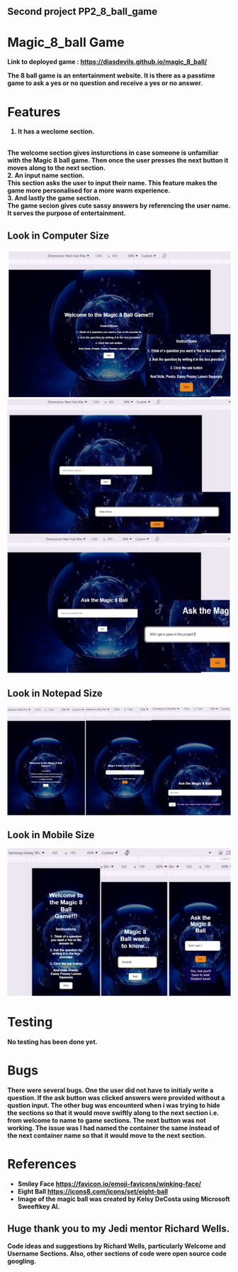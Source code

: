## Second project PP2_8_ball_game

# Magic_8_ball Game
<b> Link to deployed game <b>: https://diasdevils.github.io/magic_8_ball/

The 8 ball game is an entertainment website. 
It is there as a passtime game to ask a yes or no question and receive a yes or no answer.


# Features
1. It has a weclome section.
<br>
The welcome section gives insturctions in case someone is unfamiliar with the Magic 8 ball game. Then once the user presses the next button it moves along to the next section. 
<br>
2. An input name section.
<br>
This section asks the user to input their name. This feature makes the game more personalised for a more warm experience.
<br>
3. And lastly the game section.
<br>
The game secion gives cute sassy answers by referencing the user name.
It serves the purpose of entertainment.

## Look in Computer Size
![Computer Size](assets/images/Weclome_Computer.jpg)
![Computer Size](assets/images/Username_Computer.jpg)
![Computer Size](assets/images/Question_Computer.jpg)

## Look in Notepad Size
![Notepad Size](assets/images/Notepad_Size.jpg)

## Look in Mobile Size
![Mobile Size](assets/images/Mobile_Size.jpg)
# Testing
No testing has been done yet.

# Bugs
There were several bugs.
One the user did not have to initialy write a question. If the ask button was clicked answers were provided without a qustion input.
The other bug was encounterd when i was trying to hide the sections so that it would move swiftly along to the next section i.e. from welcome to name to game sections. The next button was not working. The issue was I had named the container the same instead of the next container name so that it would move to the next section.



# References
* Smiley Face https://favicon.io/emoji-favicons/winking-face/
* Eight Ball https://icons8.com/icons/set/eight-ball
* Image of the magic ball was created by Kelsy DeCosta using Microsoft Sweeftkey AI.

## Huge thank you to my Jedi mentor Richard Wells.
Code ideas and suggestions by Richard Wells, particularly Welcome and Username Sections.
Also, other sections of code were open source code googling.

